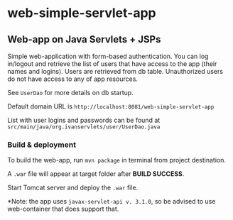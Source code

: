 # web-simple-servlet-app
## Web-app on Java Servlets + JSPs

Simple web-application with form-based authentication. You can log in/logout and retrieve the list of users that have access to the app (their names and logins).
Users are retrieved from db table. Unauthorized users do not have access to any of app resources.

See ```UserDao``` for more details on db startup.

Default domain URL is ```http://localhost:8081/web-simple-servlet-app```

List with user logins and passwords can be found at ```src/main/java/org.ivanservlets/user/UserDao.java```

### Build & deployment
To build the web-app, run ```mvn package``` in terminal from project destination.

A ```.war``` file will appear at target folder after **BUILD SUCCESS**.

Start Tomcat server and deploy the ```.war``` file.

*Note: the app uses ```javax-servlet-api v. 3.1.0```, so be advised to use web-container that does support that.
